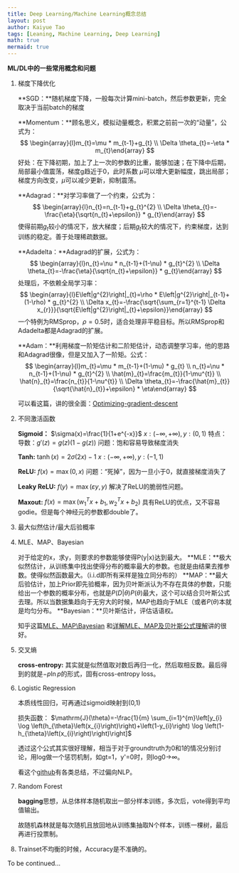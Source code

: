 ```yaml
---
title: Deep Learning/Machine Learning概念总结
layout: post
author: Kaiyue Tao
tags: [Leaning, Machine Learning, Deep Learning]
math: true
mermaid: true
---
```


**ML/DL中的一些常用概念和问题**

1. 梯度下降优化

    **SGD：**随机梯度下降，一般每次计算mini-batch，然后参数更新，完全取决于当前batch的梯度

    **Momentum：**顾名思义，模拟动量概念，积累之前前一次的“动量”，公式为：
    $$
    \begin{array}{l}m_{t}=\mu * m_{t-1}+g_{t} \\ \Delta \theta_{t}=-\eta * m_{t}\end{array}
    $$
    好处：在下降初期，加上了上一次的参数的比重，能够加速；在下降中后期，局部最小值震荡，梯度g趋近于0，此时系数 $\mu$可以增大更新幅度，跳出局部；梯度方向改变，$\mu$可以减少更新，抑制震荡。

    **Adagrad：**对学习率做了一个约束，公式为：
    $$
    \begin{array}{l}n_{t}=n_{t-1}+g_{t}^{2} \\ \Delta \theta_{t}=-\frac{\eta}{\sqrt{n_{t}+\epsilon}} * g_{t}\end{array}
    $$
    使得前期$g_t$较小的情况下，放大梯度；后期$g_t$较大的情况下，约束梯度，达到训练的稳定。善于处理稀疏数据。

    **Adadelta：**Adagrad的扩展，公式为：
    $$
    \begin{array}{l}n_{t}=\nu * n_{t-1}+(1-\nu) * g_{t}^{2} \\ \Delta \theta_{t}=-\frac{\eta}{\sqrt{n_{t}+\epsilon}} * g_{t}\end{array}
    $$
    处理后，不依赖全局学习率：
    $$
    \begin{array}{l}E\left|g^{2}\right|_{t}=\rho * E\left|g^{2}\right|_{t-1}+(1-\rho) * g_{t}^{2} \\ \Delta x_{t}=-\frac{\sqrt{\sum_{r=1}^{t-1} \Delta x_{r}}}{\sqrt{E\left|g^{2}\right|_{t}+\epsilon}}\end{array}
    $$
    一个特例为RMSprop，$\rho = 0.5$时，适合处理非平稳目标。所以RMSprop和Adadelta都是Adagrad的扩展。

    **Adam：**利用梯度一阶矩估计和二阶矩估计，动态调整学习率，他的思路和Adagrad很像，但是又加入了一阶矩。公式：
    $$
    \begin{array}{l}m_{t}=\mu * m_{t-1}+(1-\mu) * g_{t} \\ n_{t}=\nu * n_{t-1}+(1-\nu) * g_{t}^{2} \\ \hat{m}_{t}=\frac{m_{t}}{1-\mu^{t}} \\ \hat{n}_{t}=\frac{n_{t}}{1-\nu^{t}} \\ \Delta \theta_{t}=-\frac{\hat{m}_{t}}{\sqrt{\hat{n}_{t}}+\epsilon} * \eta\end{array}
    $$

    可以看这篇，讲的很全面：[Optimizing-gradient-descent](https://ruder.io/optimizing-gradient-descent/)

2. 不同激活函数
   
    **Sigmoid：** 
        $\sigma(x)=\frac{1}{1+e^{-x}}$
        $x:(-\infty, +\infty), y:(0,1)$
        特点：导数：$g'(z) = g(z)(1-g(z))$
        问题：饱和容易导致梯度消失
    
    **Tanh:**
        $\tanh (x)=2 \sigma(2 x)-1$
        $x:(-\infty, +\infty),y:(-1,1)$

    **ReLU:**
        $f(x)=\max (0, x)$
        问题：“死掉”，因为一旦小于0，就直接梯度消失了

    **Leaky ReLU:**
        $f(y)=\max (\varepsilon y, y)$
        解决了ReLU的脆弱性问题。

    **Maxout:**
        $f(x)=\max \left(w_{1}^{T} x+b_{1}, w_{2}^{T} x+b_{2}\right)$
        具有ReLU的优点，又不容易godie。但是每个神经元的参数都double了。

3. 最大似然估计/最大后验概率

4. MLE、MAP、Bayesian

    对于给定的x，求y，则要求的参数能够使得P(y|x)达到最大。
    **MLE：**极大似然估计，从训练集中找出使得分布的概率最大的参数。也就是由结果去推参数。使得似然函数最大。（i.i.d即所有采样是独立同分布的）
    **MAP：**最大后验估计，加上Prior即先验概率，因为贝叶斯派认为不存在具体的参数，只能给出一个参数的概率分布，也就是$P(D|\theta)P(\theta)$最大，这个可以结合贝叶斯公式去理。所以当数据集趋向于无穷大的时候，MAP也趋向于MLE（或者$P(\theta)$本就是均匀分布。
    **Bayesian：**贝叶斯估计，评估话语权。

    知乎这篇[MLE、MAP\Bayesian](https://zhuanlan.zhihu.com/p/72370235) 和[详解MLE、MAP及贝叶斯公式理解](https://zhuanlan.zhihu.com/p/48071601)讲的很好。

5. 交叉熵

    **cross-entropy:** 其实就是似然值取对数后再归一化，然后取相反数。最后得到的就是$-p\ln p$的形式，固有cross-entropy loss。

6. Logistic Regression

    本质线性回归，可再通过sigmoid映射到(0,1)

    损失函数：
    $\mathrm{J}(\theta)=-\frac{1}{m} \sum_{i=1}^{m}\left[y_{i} \log \left(h_{\theta}\left(x_{i}\right)\right)+\left(1-y_{i}\right) \log \left(1-h_{\theta}\left(x_{i}\right)\right)\right]$

    透过这个公式其实很好理解，相当于对于groundtruth为0和1的情况分别讨论，用log做一个惩罚机制，如gt=1，y'=0时，则log0->∞。

    看这个[github](https://github.com/NLP-LOVE/ML-NLP)有各类总结，不过偏向NLP。

7. Random Forest

    **bagging**思想，从总体样本随机取出一部分样本训练，多次后，vote得到平均值输出。

    故随机森林就是每次随机且放回地从训练集抽取N个样本，训练一棵树，最后再进行投票制。

8.  Trainset不均衡的时候，Accuracy是不准确的。

To be continued...